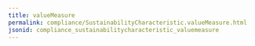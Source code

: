 ```yaml
---
title: valueMeasure
permalink: compliance/SustainabilityCharacteristic.valueMeasure.html
jsonid: compliance_sustainabilitycharacteristic_valuemeasure
---
```

